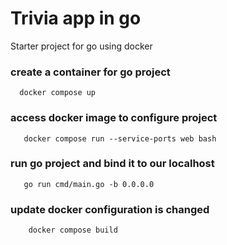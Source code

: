 # Trivia app in go

Starter project for go using docker

### create a container for go project

```terminal
  docker compose up
```

### access docker image to configure project

```terminal
   docker compose run --service-ports web bash
```

### run go project and bind it to our localhost

```terminal
   go run cmd/main.go -b 0.0.0.0
```

### update docker configuration is changed

```terminal
    docker compose build
```
